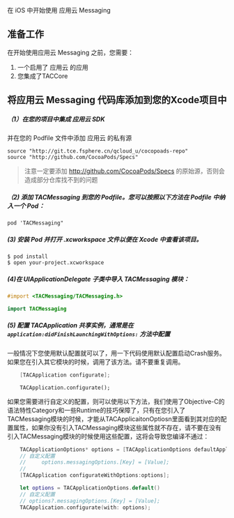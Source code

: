 在 iOS 中开始使用 应用云 Messaging

## 准备工作

在开始使用应用云 Messaging 之前，您需要：

1. 一个启用了 应用云 的应用
2. 您集成了TACCore

## 将应用云 Messaging 代码库添加到您的Xcode项目中


##### （1）在您的项目中集成 应用云 SDK

并在您的 Podfile 文件中添加 应用云 的私有源

~~~
source "http://git.tce.fsphere.cn/qcloud_u/cocopoads-repo"
source "http://github.com/CocoaPods/Specs"
~~~

> 注意一定要添加 http://github.com/CocoaPods/Specs 的原始源，否则会造成部分仓库找不到的问题

##### （2) 添加 TACMessaging 到您的 Podfile。您可以按照以下方法在 Podfile 中纳入一个 Pod：

~~~
pod 'TACMessaging"
~~~

##### (3) 安装 Pod 并打开 .xcworkspace 文件以便在 Xcode 中查看该项目。

~~~
$ pod install
$ open your-project.xcworkspace
~~~

##### (4)在 UIApplicationDelegate 子类中导入 TACMessaging 模块：

~~~objective-c
#import <TACMessaging/TACMessaging.h>
~~~

~~~swift
import TACMessaging
~~~


##### (5) 配置 TACApplication 共享实例，通常是在 `application:didFinishLaunchingWithOptions:` 方法中配置

一般情况下您使用默认配置就可以了，用一下代码使用默认配置启动Crash服务。如果您在引入其它模块的时候，调用了该方法。请不要重复调用。

~~~objective-c
    [TACApplication configurate];
~~~

~~~
	TACApplication.configurate();
~~~

如果您需要进行自定义的配置，则可以使用以下方法，我们使用了Objective-C的语法特性Category和一些Runtime的技巧保障了，只有在您引入了 TACMessaging模块的时候，才能从TACApplicaitonOptiosn里面看到其对应的配置属性，如果你没有引入TACMessaging模块这些属性就不存在，请不要在没有引入TACMessaging模块的时候使用这些配置，这将会导致您编译不通过：

~~~objective-c
    TACApplicationOptions* options = [TACApplicationOptions defaultApplicationOptions];
	// 自定义配置
	//     options.messagingOptions.[Key] = [Value];
    //
    [TACApplication configurateWithOptions:options];
~~~

~~~swift
	let options = TACApplicationOptions.default()
	// 自定义配置
	// options?.messagingOptions.[Key] = [Value];
	TACApplication.configurate(with: options);
~~~
